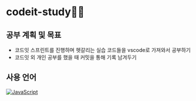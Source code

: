 # codeit-study👩‍💻

## 공부 계획 및 목표
- 코드잇 스프린트를 진행하며 헷갈리는 실습 코드들을 vscode로 가져와서 공부하기
- 코드잇 외 개인 공부를 했을 때 커밋을 통해 기록 남겨두기

## 사용 언어
[![JavaScript](https://img.shields.io/badge/JavaScript-%23323330.svg?&style=for-the-badge&logo=javascript&logoColor=%23F7DF1E)](https://developer.mozilla.org/en-US/docs/Web/JavaScript)
